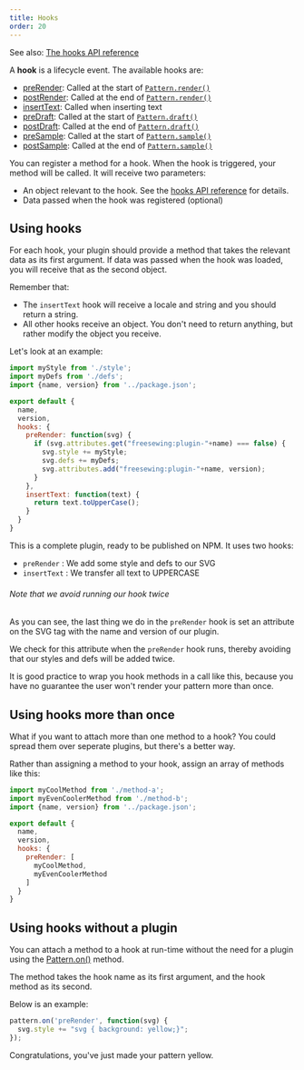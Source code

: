 ```yaml
---
title: Hooks
order: 20
---
```


<Note>

See also: [The hooks API reference](/reference/hooks/)

</Note>

A **hook** is a lifecycle event. The available hooks are:

 -  [preRender](/reference/hooks/prerender/): Called at the start of [`Pattern.render()`](/reference/api/pattern#render)
 -  [postRender](/reference/hooks/postrender/): Called at the end of [`Pattern.render()`](/reference/api/pattern#render)
 -  [insertText](/reference/hooks/inserttext/): Called when inserting text
 -  [preDraft](/reference/hooks/predraft/): Called at the start of [`Pattern.draft()`](/reference/api/pattern#draft)
 -  [postDraft](/reference/hooks/postdraft/): Called at the end of [`Pattern.draft()`](/reference/api/pattern#draft)
 -  [preSample](/reference/hooks/presample/): Called at the start of [`Pattern.sample()`](/reference/api/pattern#sample)
 -  [postSample](/reference/hooks/postsample/): Called at the end of [`Pattern.sample()`](/reference/api/pattern#sample)

You can register a method for a hook. When the hook is triggered, your method will be
called. It will receive two parameters:

 - An object relevant to the hook. See the [hooks API reference](/reference/hooks/) for details.
 - Data passed when the hook was registered (optional)

## Using hooks

For each hook, your plugin should provide a method that takes the relevant data
as its first argument. If data was passed when the hook was loaded, you will receive
that as the second object.

Remember that:

 - The `insertText` hook will receive a locale and string and you should return a string.
 - All other hooks receive an object. You don't need to return anything, but rather modify the object you receive.

Let's look at an example:

```js
import myStyle from './style';
import myDefs from './defs';
import {name, version} from '../package.json';

export default {
  name,
  version,
  hooks: {
    preRender: function(svg) {
      if (svg.attributes.get("freesewing:plugin-"+name) === false) {
        svg.style += myStyle;
        svg.defs += myDefs;
        svg.attributes.add("freesewing:plugin-"+name, version);
      }
    },
    insertText: function(text) {
      return text.toUpperCase();
    }
  }
}
```

This is a complete plugin, ready to be published on NPM. It uses two hooks:

 - `preRender` : We add some style and defs to our SVG
 - `insertText` : We transfer all text to UPPERCASE

<Note>

###### Note that we avoid running our hook twice

As you can see, the last thing we do in the `preRender` hook is set an attribute on
the SVG tag with the name and version of our plugin.

We check for this attribute when the `preRender` hook runs, thereby avoiding that
our styles and defs will be added twice.

It is good practice to wrap you hook methods in a call like this, because you have 
no guarantee the user won't render your pattern more than once.

</Note>

## Using hooks more than once

What if you want to attach more than one method to a hook?
You could spread them over seperate plugins, but there's a better way.

Rather than assigning a method to your hook, assign an array of methods like this:

```js
import myCoolMethod from './method-a';
import myEvenCoolerMethod from './method-b';
import {name, version} from '../package.json';

export default {
  name,
  version,
  hooks: {
    preRender: [
      myCoolMethod,
      myEvenCoolerMethod
    ]
  }
}
```

## Using hooks without a plugin

You can attach a method to a hook at run-time without the need for a plugin 
using the [Pattern.on()](/api/pattern#on) method.

The method takes the hook name as its first argument, and the hook method as its second.

Below is an example:

```js
pattern.on('preRender', function(svg) {
  svg.style += "svg { background: yellow;}";
});
```

Congratulations, you've just made your pattern yellow.

